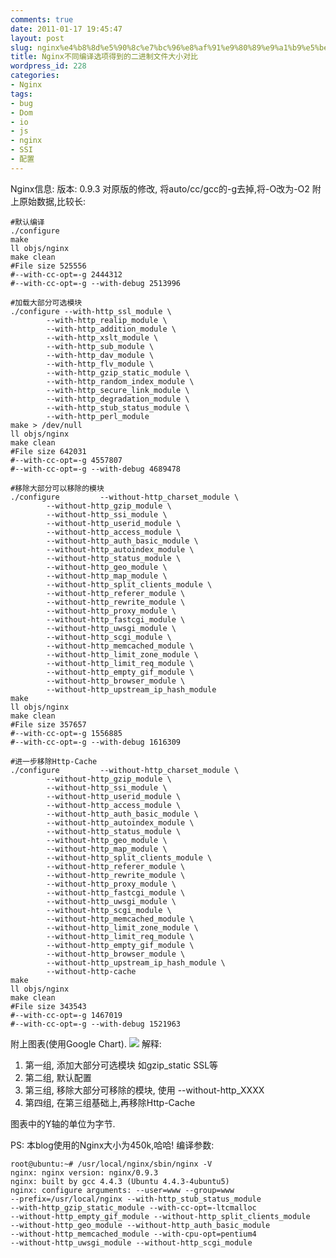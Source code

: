 ```yaml
---
comments: true
date: 2011-01-17 19:45:47
layout: post
slug: nginx%e4%b8%8d%e5%90%8c%e7%bc%96%e8%af%91%e9%80%89%e9%a1%b9%e5%be%97%e5%88%b0%e7%9a%84%e4%ba%8c%e8%bf%9b%e5%88%b6%e6%96%87%e4%bb%b6%e5%a4%a7%e5%b0%8f%e5%af%b9%e6%af%94
title: Nginx不同编译选项得到的二进制文件大小对比
wordpress_id: 228
categories:
- Nginx
tags:
- bug
- Dom
- io
- js
- nginx
- SSI
- 配置
---
```


Nginx信息:
版本: 0.9.3
对原版的修改, 将auto/cc/gcc的-g去掉,将-O改为-O2
附上原始数据,比较长:

    
    
    #默认编译
    ./configure
    make
    ll objs/nginx
    make clean
    #File size 525556
    #--with-cc-opt=-g 2444312
    #--with-cc-opt=-g --with-debug 2513996
    
    #加载大部分可选模块
    ./configure --with-http_ssl_module \
            --with-http_realip_module \
            --with-http_addition_module \
            --with-http_xslt_module \
            --with-http_sub_module \
            --with-http_dav_module \
            --with-http_flv_module \
            --with-http_gzip_static_module \
            --with-http_random_index_module \
            --with-http_secure_link_module \
            --with-http_degradation_module \
            --with-http_stub_status_module \
            --with-http_perl_module
    make > /dev/null
    ll objs/nginx
    make clean
    #File size 642031
    #--with-cc-opt=-g 4557807
    #--with-cc-opt=-g --with-debug 4689478
    
    #移除大部分可以移除的模块
    ./configure         --without-http_charset_module \
            --without-http_gzip_module \
            --without-http_ssi_module \
            --without-http_userid_module \
            --without-http_access_module \
            --without-http_auth_basic_module \
            --without-http_autoindex_module \
            --without-http_status_module \
            --without-http_geo_module \
            --without-http_map_module \
            --without-http_split_clients_module \
            --without-http_referer_module \
            --without-http_rewrite_module \
            --without-http_proxy_module \
            --without-http_fastcgi_module \
            --without-http_uwsgi_module \
            --without-http_scgi_module \
            --without-http_memcached_module \
            --without-http_limit_zone_module \
            --without-http_limit_req_module \
            --without-http_empty_gif_module \
            --without-http_browser_module \
            --without-http_upstream_ip_hash_module
    make
    ll objs/nginx
    make clean
    #File size 357657
    #--with-cc-opt=-g 1556885
    #--with-cc-opt=-g --with-debug 1616309
    
    #进一步移除Http-Cache
    ./configure         --without-http_charset_module \
            --without-http_gzip_module \
            --without-http_ssi_module \
            --without-http_userid_module \
            --without-http_access_module \
            --without-http_auth_basic_module \
            --without-http_autoindex_module \
            --without-http_status_module \
            --without-http_geo_module \
            --without-http_map_module \
            --without-http_split_clients_module \
            --without-http_referer_module \
            --without-http_rewrite_module \
            --without-http_proxy_module \
            --without-http_fastcgi_module \
            --without-http_uwsgi_module \
            --without-http_scgi_module \
            --without-http_memcached_module \
            --without-http_limit_zone_module \
            --without-http_limit_req_module \
            --without-http_empty_gif_module \
            --without-http_browser_module \
            --without-http_upstream_ip_hash_module \
            --without-http-cache
    make
    ll objs/nginx
    make clean
    #File size 343543
    #--with-cc-opt=-g 1467019
    #--with-cc-opt=-g --with-debug 1521963
    


  

附上图表(使用Google Chart).
![](https://chart.googleapis.com/chart?cht=bvg&chs=700x250&chd=t:642031,525556,357657,343543|4557807,2444312,1556885,1467019|4689478,2513996,1616309,1521963&chco=4d89f9,c6d9fd,0000FF&chxt=y&chds=0,5000000&chxr=0,0,5000000&chdl=Normal|--with-cc-opt=-g|--with-cc-opt=-g%20--with-debug&chg=0,10)
解释:
1. 第一组, 添加大部分可选模块 如gzip_static SSL等
2. 第二组, 默认配置
3. 第三组, 移除大部分可移除的模块, 使用 --without-http_XXXX
4. 第四组, 在第三组基础上,再移除Http-Cache
  

图表中的Y轴的单位为字节.
  

PS: 本blog使用的Nginx大小为450k,哈哈!
编译参数:

    
    
    root@ubuntu:~# /usr/local/nginx/sbin/nginx -V
    nginx: nginx version: nginx/0.9.3
    nginx: built by gcc 4.4.3 (Ubuntu 4.4.3-4ubuntu5)
    nginx: configure arguments: --user=www --group=www 
    --prefix=/usr/local/nginx --with-http_stub_status_module 
    --with-http_gzip_static_module --with-cc-opt=-ltcmalloc 
    --without-http_empty_gif_module --without-http_split_clients_module 
    --without-http_geo_module --without-http_auth_basic_module 
    --without-http_memcached_module --with-cpu-opt=pentium4 
    --without-http_uwsgi_module --without-http_scgi_module
    
